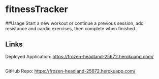 # fitnessTracker

##Usage
Start a new workout or continue a previous session, add resistance and cardio exercises, then complete when finished.

## Links
Deployed Application: https://frozen-headland-25672.herokuapp.com/
## 
GitHub Repo: https://frozen-headland-25672.herokuapp.com/

